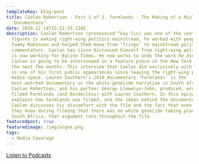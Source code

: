 ```yaml
---
templateKey: blog-post
title: Caolan Robertson - Part 1 of 3. farmlands - The Making of a Misleading
  ‘Documentary’
date: 2020-12-14T15:11:29.134Z
description: Caolan Robertson (pronounced “kay-lin) was one of the central
  figures in making right-wing politics mainstream, he worked with people like
  Tommy Robinson and helped them move from ‘fringe’ to mainstream political
  commentators. Caolan has since distanced himself from right-wing politics and
  is now working for ByLine Times. He now works to undo the work he did before.
  Caolan is going to be interviewed in a feature piece in the New York Times in
  the next few months. This interview that Caolan did exclusively with the CABC
  is one of his first public appearances since leaving the right-wing political
  media space. Lauren Southern’s 2018 documentary ‘Farmlands’ is the
  most-watched documentary on the white-genocide narrative in South Africa.
  Caolan Robertson, and his partner George Llewelyn-John, produced, wrote and
  filmed Farmlands (and Borderless) with Lauren Southern. In this episode Caolan
  explains how Farmlands was filmed, and the ideas behind the documentary.
  Caolan discusses his discomfort with the film and the fact that even though
  they knew during filming that there was no white genocide taking place in
  South Africa, that argument runs throughout the film.
featuredpost: true
featuredimage: /img/algoa.png
tags:
  - Media Coverage
---
```

[Listen to Podcasts ](https://iono.fm/e/967972)